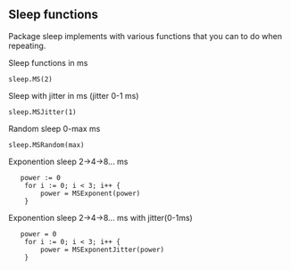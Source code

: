 ## Sleep functions

Package sleep implements with various functions that you can to do when repeating.

Sleep functions in ms

```
sleep.MS(2)
```

Sleep with jitter in ms (jitter 0-1 ms)

```
sleep.MSJitter(1)
```

Random sleep 0-max ms

```
sleep.MSRandom(max)
```

Exponention sleep 2->4->8... ms

```
   power := 0
	for i := 0; i < 3; i++ {
 		power = MSExponent(power)
	}
```

Exponention sleep 2->4->8... ms with jitter(0-1ms)

```
   power = 0
	for i := 0; i < 3; i++ {
  		power = MSExponentJitter(power)
	}
```